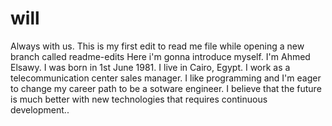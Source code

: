 # will
Always with us.
This is my first edit to read me file while opening a new branch called readme-edits
Here i'm gonna introduce myself.
I'm Ahmed Elsawy. I was born in 1st June 1981. I live in Cairo, Egypt.
I work as a telecommunication center sales manager.
I like programming and I'm eager to change my career path to be a sotware engineer.
I believe that the future is much better with new technologies that requires continuous development..
